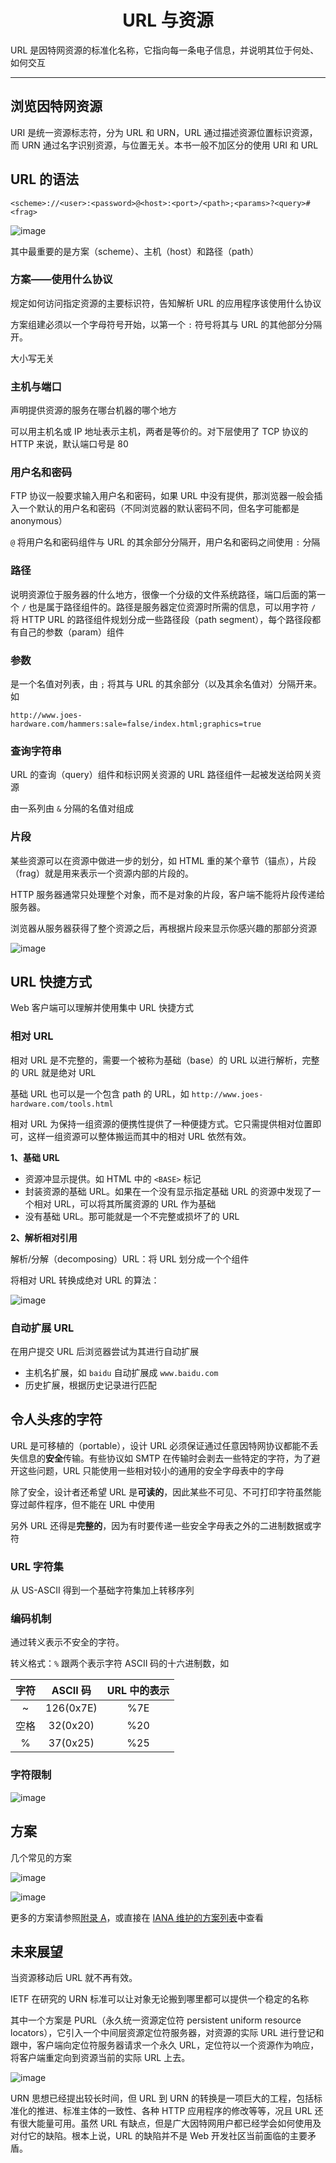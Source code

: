 <h1 align="center">URL 与资源</h1>

URL 是因特网资源的标准化名称，它指向每一条电子信息，并说明其位于何处、如何交互

---

## 浏览因特网资源

URI 是统一资源标志符，分为 URL 和 URN，URL 通过描述资源位置标识资源，而 URN 通过名字识别资源，与位置无关。本书一般不加区分的使用 URI 和 URL

## URL 的语法

```
<scheme>://<user>:<password>@<host>:<port>/<path>;<params>?<query>#<frag>
```

![image](https://user-images.githubusercontent.com/37435717/85114779-261ecc80-b24d-11ea-9cef-20f5b8337a43.png)


其中最重要的是方案（scheme）、主机（host）和路径（path）

### 方案——使用什么协议

规定如何访问指定资源的主要标识符，告知解析 URL 的应用程序该使用什么协议

方案组建必须以一个字母符号开始，以第一个 `:` 符号将其与 URL 的其他部分分隔开。

大小写无关

### 主机与端口

声明提供资源的服务在哪台机器的哪个地方

可以用主机名或 IP 地址表示主机，两者是等价的。对下层使用了 TCP 协议的 HTTP 来说，默认端口号是 80

### 用户名和密码

FTP 协议一般要求输入用户名和密码，如果 URL 中没有提供，那浏览器一般会插入一个默认的用户名和密码（不同浏览器的默认密码不同，但名字可能都是 anonymous）

`@` 将用户名和密码组件与 URL 的其余部分分隔开，用户名和密码之间使用 `:` 分隔

### 路径

说明资源位于服务器的什么地方，很像一个分级的文件系统路径，端口后面的第一个 `/` 也是属于路径组件的。路径是服务器定位资源时所需的信息，可以用字符 `/` 将 HTTP URL 的路径组件规划分成一些路径段（path segment），每个路径段都有自己的参数（param）组件

### 参数

是一个名值对列表，由 `;` 将其与 URL 的其余部分（以及其余名值对）分隔开来。如

```
http://www.joes-hardware.com/hammers:sale=false/index.html;graphics=true
```

### 查询字符串

URL 的查询（query）组件和标识网关资源的 URL 路径组件一起被发送给网关资源

由一系列由 `&` 分隔的名值对组成

### 片段

某些资源可以在资源中做进一步的划分，如 HTML 重的某个章节（锚点），片段（frag）就是用来表示一个资源内部的片段的。

HTTP 服务器通常只处理整个对象，而不是对象的片段，客户端不能将片段传递给服务器。

浏览器从服务器获得了整个资源之后，再根据片段来显示你感兴趣的那部分资源

![image](https://user-images.githubusercontent.com/37435717/85116575-1e145c00-b250-11ea-8329-f5f9e61d31bc.png)

## URL 快捷方式

Web 客户端可以理解并使用集中 URL 快捷方式

### 相对 URL

相对 URL 是不完整的，需要一个被称为基础（base）的 URL 以进行解析，完整的 URL 就是绝对 URL

基础 URL 也可以是一个包含 path 的 URL，如 `http://www.joes-hardware.com/tools.html`

相对 URL 为保持一组资源的便携性提供了一种便捷方式。它只需提供相对位置即可，这样一组资源可以整体搬运而其中的相对 URL 依然有效。

**1、基础 URL**

- 资源冲显示提供。如 HTML 中的 `<BASE>` 标记
- 封装资源的基础 URL。如果在一个没有显示指定基础 URL 的资源中发现了一个相对 URL，可以将其所属资源的 URL 作为基础
- 没有基础 URL。那可能就是一个不完整或损坏了的 URL

**2、解析相对引用**

解析/分解（decomposing）URL：将 URL 划分成一个个组件

将相对 URL 转换成绝对 URL 的算法：

![image](https://user-images.githubusercontent.com/37435717/85119681-b6144480-b254-11ea-9a55-968ae49f8e46.png)

### 自动扩展 URL

在用户提交 URL 后浏览器尝试为其进行自动扩展

- 主机名扩展，如 `baidu` 自动扩展成 `www.baidu.com`
- 历史扩展，根据历史记录进行匹配

## 令人头疼的字符

URL 是可移植的（portable），设计 URL 必须保证通过任意因特网协议都能不丢失信息的**安全**传输。有些协议如 SMTP 在传输时会剥去一些特定的字符，为了避开这些问题，URL 只能使用一些相对较小的通用的安全字母表中的字母

除了安全，设计者还希望 URL 是**可读的**，因此某些不可见、不可打印字符虽然能穿过邮件程序，但不能在 URL 中使用

另外 URL 还得是**完整的**，因为有时要传递一些安全字母表之外的二进制数据或字符

### URL 字符集

从 US-ASCII 得到一个基础字符集加上转移序列

### 编码机制

通过转义表示不安全的字符。

转义格式：`%` 跟两个表示字符 ASCII 码的十六进制数，如

字符 | ASCII 码  | URL 中的表示
:---:|:---------:|:-------:
  ~  | 126(0x7E) |     %7E
空格 | 32(0x20)  |     %20
  %  | 37(0x25)  |     %25

### 字符限制

![image](https://user-images.githubusercontent.com/37435717/85125575-76525a80-b25e-11ea-9203-3278fca223f8.png)

## 方案

几个常见的方案

![image](https://user-images.githubusercontent.com/37435717/85127411-f29a6d00-b261-11ea-94d8-0950bc747be8.png)

![image](https://user-images.githubusercontent.com/37435717/85127439-ffb75c00-b261-11ea-8616-094f4289cb37.png)

更多的方案请参照[附录 A](./appendix-a.md)，或直接在 [IANA 维护的方案列表](http://www.iana.org/assignments/uri-schemes)中查看

## 未来展望

当资源移动后 URL 就不再有效。

IETF 在研究的 URN 标准可以让对象无论搬到哪里都可以提供一个稳定的名称

其中一个方案是 PURL（永久统一资源定位符 persistent uniform resource locators），它引入一个中间层资源定位符服务器，对资源的实际 URL 进行登记和跟中，客户端向定位符服务器请求一个永久 URL，定位符以一个资源作为响应，将客户端重定向到资源当前的实际 URL 上去。

![image](https://user-images.githubusercontent.com/37435717/85189973-6c743a00-b2e6-11ea-8cfb-a86fe61b3ddf.png)

URN 思想已经提出较长时间，但 URL 到 URN 的转换是一项巨大的工程，包括标准化的推进、标准主体的一致性、各种 HTTP 应用程序的修改等等，况且 URL 还有很大能量可用。虽然 URL 有缺点，但是广大因特网用户都已经学会如何使用及对付它的缺陷。根本上说，URL 的缺陷并不是 Web 开发社区当前面临的主要矛盾。

